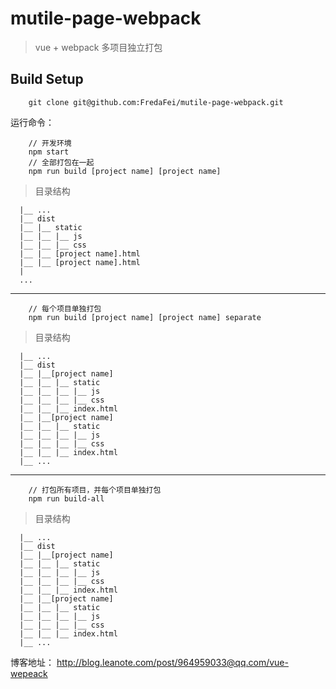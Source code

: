 # mutile-page-webpack

> vue + webpack 多项目独立打包

## Build Setup

```
    git clone git@github.com:FredaFei/mutile-page-webpack.git
```

运行命令：

```
    // 开发环境
    npm start
    // 全部打包在一起
    npm run build [project name] [project name]
```

> 目录结构

```
  |__ ...
  |__ dist
  |__ |__ static
  |__ |__ |__ js
  |__ |__ |__ css
  |__ |__ [project name].html
  |__ |__ [project name].html
  |
  ...
```
____

```
    // 每个项目单独打包
    npm run build [project name] [project name] separate
```

> 目录结构

```
  |__ ...
  |__ dist
  |__ |__[project name]
  |__ |__ |__ static
  |__ |__ |__ |__ js
  |__ |__ |__ |__ css
  |__ |__ |__ index.html
  |__ |__[project name]
  |__ |__ |__ static
  |__ |__ |__ |__ js
  |__ |__ |__ |__ css
  |__ |__ |__ index.html
  |__ ...
```

____

```
    // 打包所有项目，并每个项目单独打包
    npm run build-all
```

> 目录结构

```
  |__ ...
  |__ dist
  |__ |__[project name]
  |__ |__ |__ static
  |__ |__ |__ |__ js
  |__ |__ |__ |__ css
  |__ |__ |__ index.html
  |__ |__[project name]
  |__ |__ |__ static
  |__ |__ |__ |__ js
  |__ |__ |__ |__ css
  |__ |__ |__ index.html
  |__ ...
```


博客地址： http://blog.leanote.com/post/964959033@qq.com/vue-wepeack

